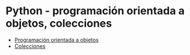 # Python - programación orientada a objetos, colecciones


- [Programación orientada a objetos](https://github.com/tpb708-programacionsig-2020/leccion-06-python-orientacion-objetos-colecciones/blob/master/programacion-orientada-objetos.ipynb)
- [Colecciones](https://github.com/tpb708-programacionsig-2020/leccion-06-python-orientacion-objetos-colecciones/blob/master/colecciones.ipynb)
